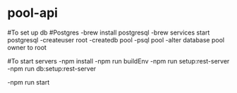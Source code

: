 # pool-api

#To set up db
  #Postgres
    -brew install postgresql
    -brew services start postgresql
    -createuser root
    -createdb pool
    -psql pool
    -alter database pool owner to root

#To start servers
  -npm install
  -npm run buildEnv
  -npm run setup:rest-server
  -npm run db:setup:rest-server

  -npm run start 